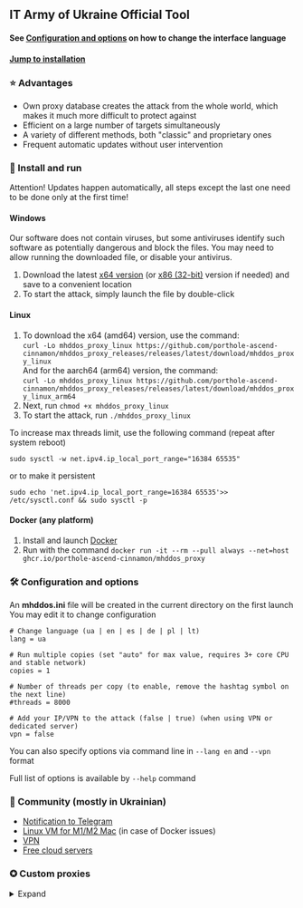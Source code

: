 ## IT Army of Ukraine Official Tool

#### See [Configuration and options](#-configuration-and-options) on how to change the interface language 
#### [Jump to installation](#-install-and-run)

### ⭐ Advantages

- Own proxy database creates the attack from the whole world, which makes it much more difficult to protect against
- Efficient on a large number of targets simultaneously
- A variety of different methods, both "classic" and proprietary ones
- Frequent automatic updates without user intervention

### 💽 Install and run 

Attention! Updates happen automatically, all steps except the last one need to be done only at the first time!

#### Windows

Our software does not contain viruses, but some antiviruses identify such software as potentially dangerous and block the files.
You may need to allow running the downloaded file, or disable your antivirus.

1. Download the latest [x64 version](https://github.com/porthole-ascend-cinnamon/mhddos_proxy_releases/releases/latest/download/mhddos_proxy_win.exe)
   (or [x86 (32-bit)](https://github.com/porthole-ascend-cinnamon/mhddos_proxy_releases/releases/latest/download/mhddos_proxy_win_x86.exe) version if needed)
   and save to a convenient location
2. To start the attack, simply launch the file by double-click

#### Linux

1. To download the x64 (amd64) version, use the command:  
`curl -Lo mhddos_proxy_linux https://github.com/porthole-ascend-cinnamon/mhddos_proxy_releases/releases/latest/download/mhddos_proxy_linux`  
And for the aarch64 (arm64) version, the command:  
`curl -Lo mhddos_proxy_linux https://github.com/porthole-ascend-cinnamon/mhddos_proxy_releases/releases/latest/download/mhddos_proxy_linux_arm64`  
2. Next, run `chmod +x mhddos_proxy_linux`
3. To start the attack, run `./mhddos_proxy_linux`

To increase max threads limit, use the following command (repeat after system reboot)
```
sudo sysctl -w net.ipv4.ip_local_port_range="16384 65535"
```
or to make it persistent
```
sudo echo 'net.ipv4.ip_local_port_range=16384 65535'>> /etc/sysctl.conf && sudo sysctl -p
```

#### Docker (any platform)

1. Install and launch [Docker](https://docs.docker.com/desktop/#download-and-install)
2. Run with the command `docker run -it --rm --pull always --net=host ghcr.io/porthole-ascend-cinnamon/mhddos_proxy`

### 🛠 Configuration and options

An **mhddos.ini** file will be created in the current directory on the first launch  
You may edit it to change configuration

    # Change language (ua | en | es | de | pl | lt)
    lang = ua

    # Run multiple copies (set "auto" for max value, requires 3+ core CPU and stable network)
    copies = 1

    # Number of threads per copy (to enable, remove the hashtag symbol on the next line)
    #threads = 8000

    # Add your IP/VPN to the attack (false | true) (when using VPN or dedicated server)
    vpn = false

You can also specify options via command line in `--lang en` and `--vpn` format

Full list of options is available by `--help` command

### 🐳 Community (mostly in Ukrainian)

- [Notification to Telegram](https://github.com/sadviq99/mhddos_proxy-setup)
- [Linux VM for M1/M2 Mac](https://gist.github.com/prikid/0cd17e45800f3d4faea6a2be58e8979f) (in case of Docker issues)
- [VPN](https://auto-ddos.notion.site/VPN-5e45e0aadccc449e83fea45d56385b54)
- [Free cloud servers](https://auto-ddos.notion.site/dd91326ed30140208383ffedd0f13e5c)

### ✪ Custom proxies
<details>
<summary>Expand</summary>

To specify custom proxy(ies), use the `proxy` option

    proxy = [socks4://114.231.123.38:3065, socks5://114.231.123.38:1080]

If the list of proxies is too big, use the local or remote file option `proxies`. 
Each proxy should be on a new line

    proxies = proxies.txt | https://pastebin.com/raw/UkFWzLOt

Surely, these options are also available via command line

    --proxy socks4://114.231.123.38:3065, socks5://114.231.123.38:1080
    --proxies proxies.txt | https://pastebin.com/raw/UkFWzLOt

#### Supported formats:

    114.231.123.38:3065
    114.231.123.38:3065:username:password
    username:password@114.231.123.38:3065
    socks4://114.231.123.38:3065
    socks5://114.231.123.38:3065:username:password
    http://username:password@114.231.123.38:3065

if protocol (`socks4`|`socks5`) is not specified, `http` is used by default
</details>
